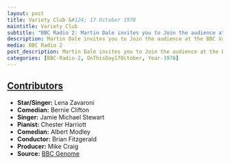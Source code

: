 ```yaml
---
layout: post
title: Variety Club &#124; 17 October 1978
maintitle: Variety Club
subtitle: "BBC Radio 2: Martin Dale invites you to Join the audience at the BBC Variety Club in Manchester for an hour's cabaret"
description: Martin Dale invites you to Join the audience at the BBC Variety Club in Manchester for an hour's cabaret.
media: BBC Radio 2
post_description: Martin Dale invites you to Join the audience at the BBC Variety Club in Manchester for an hour's cabaret.
categories: [BBC-Radio-2, OnThisDay17October, Year-1978]
---
```


<h2 id="contributors"><a href="#contributors">Contributors</a></h2>
<ul class="col">
<li><strong>Star/Singer:</strong> Lena Zavaroni</li>
<li><strong>Comedian:</strong> Bernie Clifton</li>
<li><strong>Singer:</strong> Jamie Michael Stewart</li>
<li><strong>Pianist:</strong> Chester Harriott</li>
<li><strong>Comedian:</strong> Albert Modley</li>
<li><strong>Conductor:</strong> Brian Fitzgerald</li>
<li><strong>Producer:</strong> Mike Craig</li>
<li><strong>Source:</strong> <a href="https://genome.ch.bbc.co.uk/schedules/radio2/1978-10-17#at-22.02">BBC Genome</a></li>
</ul>

<style>
.col {columns:2;}
@media screen and (orientation: portrait) {.col {columns:1;}}
</style>
